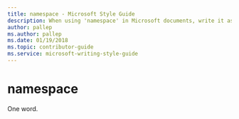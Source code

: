 ```yaml
---
title: namespace - Microsoft Style Guide
description: When using 'namespace' in Microsoft documents, write it as a single word.
author: pallep
ms.author: pallep
ms.date: 01/19/2018
ms.topic: contributor-guide
ms.service: microsoft-writing-style-guide
---
```


# namespace

One word.
